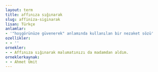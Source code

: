 ```yaml
---
layout: term
title: affınıza sığınarak
slug: affiniza-siginarak
lisan: Türkçe
anlamlar:
- '"hoşgörünüze güvenerek" anlamında kullanılan bir nezaket sözü'
ozellikler:
- - ''
ornekler:
- - Affınıza sığınarak malumatınızı da madamdan aldım.
orneklerkaynak:
- - Ahmet Ümit
---
```

